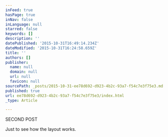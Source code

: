 ```yaml
---
inFeed: true
hasPage: true
inNav: false
inLanguage: null
starred: false
keywords: []
description: ''
datePublished: '2015-10-31T16:49:14.234Z'
dateModified: '2015-10-31T16:24:58.659Z'
title: ''
authors: []
publisher:
  name: null
  domain: null
  url: null
  favicon: null
sourcePath: _posts/2015-10-31-ee78d692-d923-4b2c-93a7-f54c7e3f75e3.md
published: true
url: ee78d692-d923-4b2c-93a7-f54c7e3f75e3/index.html
_type: Article

---
```

SECOND POST

Just to see how the layout works.